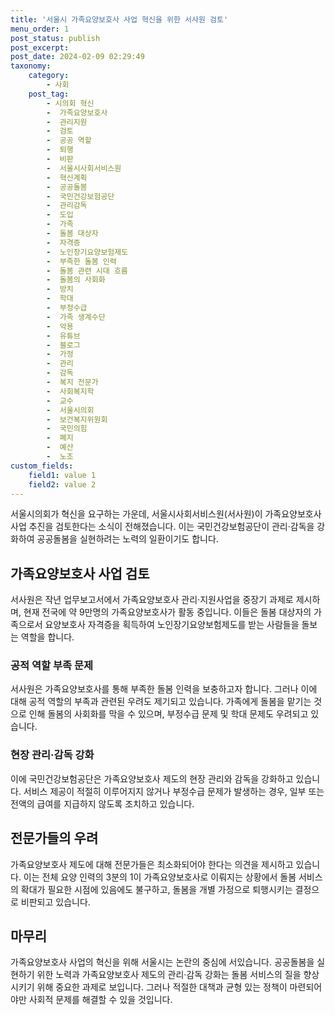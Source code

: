 ```yaml
---
title: '서울시 가족요양보호사 사업 혁신을 위한 서사원 검토'
menu_order: 1
post_status: publish
post_excerpt: 
post_date: 2024-02-09 02:29:49
taxonomy:
    category:
        - 사회
    post_tag:
        - 시의회 혁신
        -  가족요양보호사
        -  관리지원
        -  검토
        -  공공 역할
        -  퇴행
        -  비판
        -  서울시사회서비스원
        -  혁신계획
        -  공공돌봄
        -  국민건강보험공단
        -  관리감독
        -  도입
        -  가족
        -  돌봄 대상자
        -  자격증
        -  노인장기요양보험제도
        -  부족한 돌봄 인력
        -  돌봄 관련 시대 흐름
        -  돌봄의 사회화
        -  방치
        -  학대
        -  부정수급
        -  가족 생계수단
        -  악용
        -  유튜브
        -  블로그
        -  가정
        -  관리
        -  감독
        -  복지 전문가
        -  사회복지학
        -  교수
        -  서울시의회
        -  보건복지위원회
        -  국민의힘
        -  폐지
        -  예산
        -  노조
custom_fields:
    field1: value 1
    field2: value 2
---
```


서울시의회가 혁신을 요구하는 가운데, 서울시사회서비스원(서사원)이 가족요양보호사 사업 추진을 검토한다는 소식이 전해졌습니다. 이는 국민건강보험공단이 관리·감독을 강화하여 공공돌봄을 실현하려는 노력의 일환이기도 합니다.
## 가족요양보호사 사업 검토
서사원은 작년 업무보고서에서 가족요양보호사 관리·지원사업을 중장기 과제로 제시하며, 현재 전국에 약 9만명의 가족요양보호사가 활동 중입니다. 이들은 돌봄 대상자의 가족으로서 요양보호사 자격증을 획득하여 노인장기요양보험제도를 받는 사람들을 돌보는 역할을 합니다.
### 공적 역할 부족 문제
서사원은 가족요양보호사를 통해 부족한 돌봄 인력을 보충하고자 합니다. 그러나 이에 대해 공적 역할의 부족과 관련된 우려도 제기되고 있습니다. 가족에게 돌봄을 맡기는 것으로 인해 돌봄의 사회화를 막을 수 있으며, 부정수급 문제 및 학대 문제도 우려되고 있습니다.
### 현장 관리·감독 강화
이에 국민건강보험공단은 가족요양보호사 제도의 현장 관리와 감독을 강화하고 있습니다. 서비스 제공이 적절히 이루어지지 않거나 부정수급 문제가 발생하는 경우, 일부 또는 전액의 급여를 지급하지 않도록 조치하고 있습니다.
## 전문가들의 우려
가족요양보호사 제도에 대해 전문가들은 최소화되어야 한다는 의견을 제시하고 있습니다. 이는 전체 요양 인력의 3분의 1이 가족요양보호사로 이뤄지는 상황에서 돌봄 서비스의 확대가 필요한 시점에 있음에도 불구하고, 돌봄을 개별 가정으로 퇴행시키는 결정으로 비판되고 있습니다.
## 마무리
가족요양보호사 사업의 혁신을 위해 서울시는 논란의 중심에 서있습니다. 공공돌봄을 실현하기 위한 노력과 가족요양보호사 제도의 관리·감독 강화는 돌봄 서비스의 질을 향상시키기 위해 중요한 과제로 보입니다. 그러나 적절한 대책과 균형 있는 정책이 마련되어야만 사회적 문제를 해결할 수 있을 것입니다.
